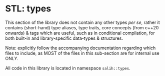 # STL: types
This section of the library does not contain any other types *per se*, rather it contains (short-hand) type aliases, type traits, core concepts (from c++20 onwards) & tags which are useful, such as in conditional compilation, for both built-in and library-specific data-types & structures.

Note: explicitly follow the accompanying documentation regarding which files to include, as MOST of the files in this sub-section are for internal use ONLY.

All code in this library is located in namespace `salih::types`.

